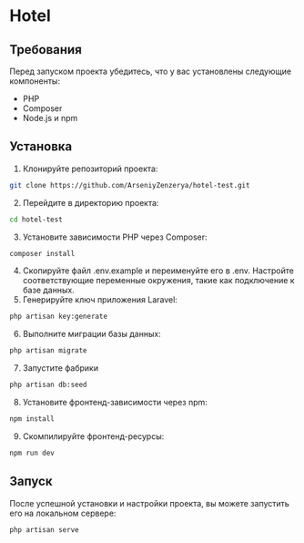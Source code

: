 # Hotel 
## Требования

Перед запуском проекта убедитесь, что у вас установлены следующие компоненты:

- PHP
- Composer
- Node.js и npm

## Установка

1. Клонируйте репозиторий проекта:

```bash
git clone https://github.com/ArseniyZenzerya/hotel-test.git
```

2. Перейдите в директорию проекта:
```bash
cd hotel-test
```
3. Установите зависимости PHP через Composer:
```bash
composer install
```
4. Скопируйте файл .env.example и переименуйте его в .env. Настройте соответствующие переменные окружения, такие как подключение к базе данных.
5. Генерируйте ключ приложения Laravel:
```bash
php artisan key:generate
```
6. Выполните миграции базы данных:
```bash
php artisan migrate
```
7. Запустите фабрики 
```bash
php artisan db:seed
```
8. Установите фронтенд-зависимости через npm:
```bash
npm install
``` 
9. Скомпилируйте фронтенд-ресурсы:
```bash
npm run dev
```

## Запуск
После успешной установки и настройки проекта, вы можете запустить его на локальном сервере:
```bash
php artisan serve
```
